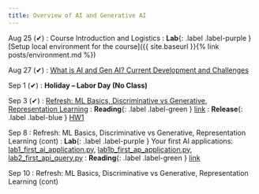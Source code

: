 ```yaml
---
title: Overview of AI and Generative AI
---
```


Aug 25 (✔)
: Course Introduction and Logistics
: **Lab**{: .label .label-purple } [Setup local environment for the course]({{ site.baseurl }}{% link posts/environment.md %})

Aug 27 (✔)
: [What is AI and Gen AI? Current Development and Challenges](https://iu.instructure.com/courses/2329710/files/193902152?module_item_id=36770363)

Sep 1 (✔)
: **Holiday – Labor Day (No Class)**

Sep 3 (✔)
: [Refresh: ML Basics, Discriminative vs Generative, Representation Learning](https://iu.instructure.com/courses/2329710/files/194149411?module_item_id=36805748)
: **Reading**{: .label .label-green } [link](https://link.springer.com/article/10.1007/s12525-021-00475-2) 
: **Release**{: .label .label-blue } [HW1](https://iu.instructure.com/courses/2329710/assignments/18113043)

Sep 8
: Refresh: ML Basics, Discriminative vs Generative, Representation Learning (cont)
: **Lab**{: .label .label-purple } Your first AI applications: [lab1_first_ai_application.py](https://drive.google.com/file/d/1327JWIPh04z6LHx-AEn9WWrSwCvoKKHl/view?usp=sharing), [lab1b_first_ap_application.py](https://drive.google.com/file/d/1mqepgHfF6SORxgqDVfpL_1ecOplkaskT/view?usp=sharing), [lab2_first_api_query.py](https://drive.google.com/file/d/1xeDKJL-CiSCqtLeNffNAE_p2hkj1Opld/view?usp=sharing)
: **Reading**{: .label .label-green }  [link](https://writings.stephenwolfram.com/2023/02/what-is-chatgpt-doing-and-why-does-it-work/)

Sep 10
: Refresh: ML Basics, Discriminative vs Generative, Representation Learning (cont)